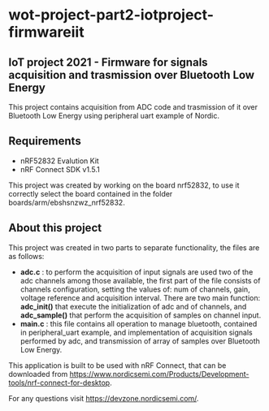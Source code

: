 # wot-project-part2-iotproject-firmwareiit
## IoT project 2021 - Firmware for signals acquisition and trasmission over Bluetooth Low Energy
This project contains acquisition from ADC code and trasmission of it over Bluetooth Low Energy using peripheral uart example of Nordic.

## Requirements
<ul>
  <li>nRF52832 Evalution Kit</li>
  <li>nRF Connect SDK v1.5.1</li>
</ul>

This project was created by working on the board nrf52832, to use it correctly select the board contained in the folder boards/arm/ebshsnzwz_nrf52832.

## About this project
This project was created in two parts to separate functionality, the files are as follows:
<ul>
  <li><b>adc.c</b> : to perform the acquisition of input signals are used two of the adc channels among those available, the first part of the file consists
  of channels configuration, setting the values of: num of channels, gain, voltage reference and acquisition interval. There are two main function: 
  <b>adc_init()</b> that execute the initialization of adc and of channels, and <b>adc_sample()</b> that perform the acquisition of samples on channel input.</li>
  
  <li><b>main.c</b> : this file contains all operation to manage bluetooth, contained in peripheral_uart example, and implementation of acquisition signals performed
  by adc, and transmission of array of samples over Bluetooth Low Energy.</li>
</ul>

This application is built to be used with nRF Connect, that can be downloaded from https://www.nordicsemi.com/Products/Development-tools/nrf-connect-for-desktop.

For any questions visit https://devzone.nordicsemi.com/.
